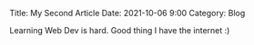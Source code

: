 Title: My Second Article
Date: 2021-10-06 9:00
Category: Blog

Learning Web Dev is hard. Good thing I have the internet :)